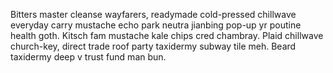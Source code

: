 Bitters master cleanse wayfarers, readymade cold-pressed chillwave everyday carry mustache echo park neutra jianbing pop-up yr poutine health goth. Kitsch fam mustache kale chips cred chambray. Plaid chillwave church-key, direct trade roof party taxidermy subway tile meh. Beard taxidermy deep v trust fund man bun.